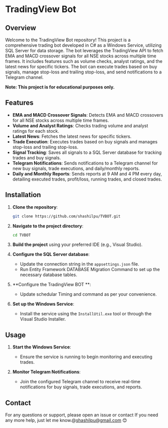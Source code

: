 # TradingView Bot

## Overview

Welcome to the TradingView Bot repository! This project is a comprehensive trading bot developed in C# as a Windows Service, utilizing SQL Server for data storage. The bot leverages the TradingView API to fetch EMA and MACD crossover signals for all NSE stocks across multiple time frames. It includes features such as volume checks, analyst ratings, and the latest news for specific tickers. The bot can execute trades based on buy signals, manage stop-loss and trailing stop-loss, and send notifications to a Telegram channel.

**Note: This project is for educational purposes only.**

## Features

- **EMA and MACD Crossover Signals**: Detects EMA and MACD crossovers for all NSE stocks across multiple time frames.
- **Volume and Analyst Ratings**: Checks trading volume and analyst ratings for each stock.
- **Latest News**: Fetches the latest news for specific tickers.
- **Trade Execution**: Executes trades based on buy signals and manages stop-loss and trailing stop-loss.
- **Signal Tracking**: Saves all signals to a SQL Server database for tracking trades and buy signals.
- **Telegram Notifications**: Sends notifications to a Telegram channel for new buy signals, trade executions, and daily/monthly reports.
- **Daily and Monthly Reports**: Sends reports at 9 AM and 4 PM every day, detailing executed trades, profit/loss, running trades, and closed trades.

## Installation

1. **Clone the repository**:
   ```bash
   git clone https://github.com/shashilpu/TVBOT.git
   ```

2. **Navigate to the project directory**:
   ```bash
   cd TVBOT
   ```

3. **Build the project** using your preferred IDE (e.g., Visual Studio).

4. **Configure the SQL Server database**:
   - Update the connection string in the `appsettings.json` file.
   - Run Entity Framework DATABASE Migration Command to set up the necessary database tables.

5. **Configure the TradingView BOT **:
   - Update schedular Timing and command as per your convenience.

6. **Set up the Windows Service**:
   - Install the service using the `InstallUtil.exe` tool or through the Visual Studio Installer.

## Usage

1. **Start the Windows Service**:
   - Ensure the service is running to begin monitoring and executing trades.

2. **Monitor Telegram Notifications**:
   - Join the configured Telegram channel to receive real-time notifications for buy signals, trade executions, and reports.

## Contact

For any questions or support, please open an issue or contact If you need any more help, just let me know.@shashilpu@gmail.com 😊

